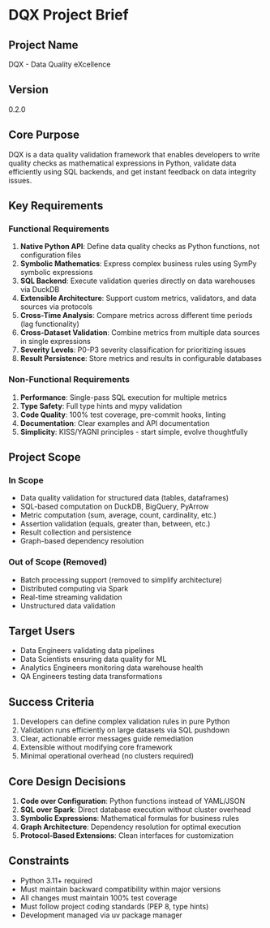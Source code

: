 # DQX Project Brief

## Project Name
DQX - Data Quality eXcellence

## Version
0.2.0

## Core Purpose
DQX is a data quality validation framework that enables developers to write quality checks as mathematical expressions in Python, validate data efficiently using SQL backends, and get instant feedback on data integrity issues.

## Key Requirements

### Functional Requirements
1. **Native Python API**: Define data quality checks as Python functions, not configuration files
2. **Symbolic Mathematics**: Express complex business rules using SymPy symbolic expressions
3. **SQL Backend**: Execute validation queries directly on data warehouses via DuckDB
4. **Extensible Architecture**: Support custom metrics, validators, and data sources via protocols
5. **Cross-Time Analysis**: Compare metrics across different time periods (lag functionality)
6. **Cross-Dataset Validation**: Combine metrics from multiple data sources in single expressions
7. **Severity Levels**: P0-P3 severity classification for prioritizing issues
8. **Result Persistence**: Store metrics and results in configurable databases

### Non-Functional Requirements
1. **Performance**: Single-pass SQL execution for multiple metrics
2. **Type Safety**: Full type hints and mypy validation
3. **Code Quality**: 100% test coverage, pre-commit hooks, linting
4. **Documentation**: Clear examples and API documentation
5. **Simplicity**: KISS/YAGNI principles - start simple, evolve thoughtfully

## Project Scope

### In Scope
- Data quality validation for structured data (tables, dataframes)
- SQL-based computation on DuckDB, BigQuery, PyArrow
- Metric computation (sum, average, count, cardinality, etc.)
- Assertion validation (equals, greater than, between, etc.)
- Result collection and persistence
- Graph-based dependency resolution

### Out of Scope (Removed)
- Batch processing support (removed to simplify architecture)
- Distributed computing via Spark
- Real-time streaming validation
- Unstructured data validation

## Target Users
- Data Engineers validating data pipelines
- Data Scientists ensuring data quality for ML
- Analytics Engineers monitoring data warehouse health
- QA Engineers testing data transformations

## Success Criteria
1. Developers can define complex validation rules in pure Python
2. Validation runs efficiently on large datasets via SQL pushdown
3. Clear, actionable error messages guide remediation
4. Extensible without modifying core framework
5. Minimal operational overhead (no clusters required)

## Core Design Decisions
1. **Code over Configuration**: Python functions instead of YAML/JSON
2. **SQL over Spark**: Direct database execution without cluster overhead
3. **Symbolic Expressions**: Mathematical formulas for business rules
4. **Graph Architecture**: Dependency resolution for optimal execution
5. **Protocol-Based Extensions**: Clean interfaces for customization

## Constraints
- Python 3.11+ required
- Must maintain backward compatibility within major versions
- All changes must maintain 100% test coverage
- Must follow project coding standards (PEP 8, type hints)
- Development managed via uv package manager
